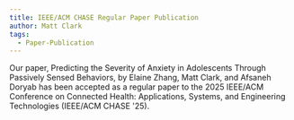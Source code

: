 ```yaml
---
title: IEEE/ACM CHASE Regular Paper Publication
author: Matt Clark
tags:
  - Paper-Publication
---
```


Our paper, Predicting the Severity of Anxiety in Adolescents Through Passively Sensed Behaviors, by Elaine Zhang, Matt Clark, and Afsaneh Doryab has been accepted as a regular paper to the 2025 IEEE/ACM Conference on Connected Health: Applications, Systems, and Engineering Technologies (IEEE/ACM CHASE '25).